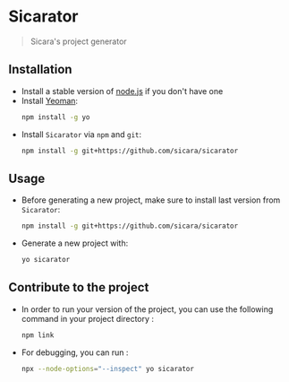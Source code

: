 # Sicarator
> Sicara's project generator

## Installation

- Install a stable version of [node.js](https://nodejs.org/) if you don't have one 
- Install [Yeoman](http://yeoman.io):
    ```bash
    npm install -g yo
    ```
- Install `Sicarator` via `npm` and `git`:
    ```bash
    npm install -g git+https://github.com/sicara/sicarator
    ```

## Usage

- Before generating a new project, make sure to install last version from `Sicarator`:
    ```bash
    npm install -g git+https://github.com/sicara/sicarator
    ```

- Generate a new project with:
    ```bash
    yo sicarator
    ```

## Contribute to the project

- In order to run your version of the project, you can use the following command in your project directory :
    ```bash
  npm link
    ```
- For debugging, you can run :
  ```bash
  npx --node-options="--inspect" yo sicarator
  ```